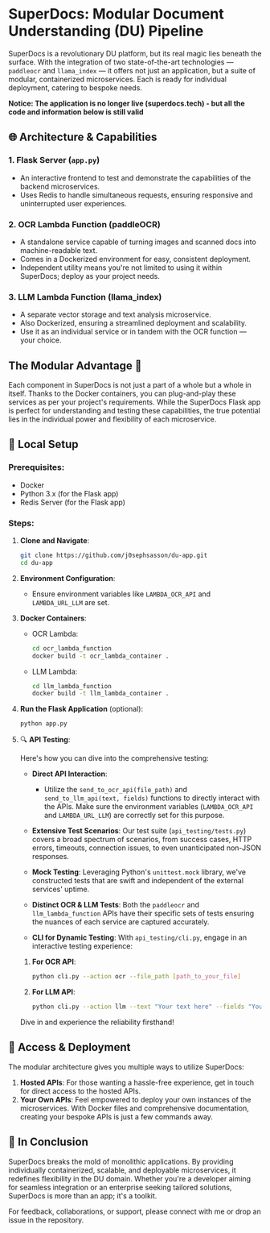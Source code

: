 # SuperDocs: Modular Document Understanding (DU) Pipeline

SuperDocs is a revolutionary DU platform, but its real magic lies beneath the surface. With the integration of two state-of-the-art technologies — `paddleocr` and `llama_index` — it offers not just an application, but a suite of modular, containerized microservices. Each is ready for individual deployment, catering to bespoke needs.

**Notice: The application is no longer live (superdocs.tech) - but all the code and information below is still valid**

## 🌐 Architecture & Capabilities

### 1. **Flask Server (`app.py`)**
- An interactive frontend to test and demonstrate the capabilities of the backend microservices.
- Uses Redis to handle simultaneous requests, ensuring responsive and uninterrupted user experiences.

### 2. **OCR Lambda Function (paddleOCR)**
- A standalone service capable of turning images and scanned docs into machine-readable text.
- Comes in a Dockerized environment for easy, consistent deployment.
- Independent utility means you're not limited to using it within SuperDocs; deploy as your project needs.

### 3. **LLM Lambda Function (llama_index)**
- A separate vector storage and text analysis microservice.
- Also Dockerized, ensuring a streamlined deployment and scalability.
- Use it as an individual service or in tandem with the OCR function — your choice.

## The Modular Advantage 🧩
Each component in SuperDocs is not just a part of a whole but a whole in itself. Thanks to the Docker containers, you can plug-and-play these services as per your project's requirements. While the SuperDocs Flask app is perfect for understanding and testing these capabilities, the true potential lies in the individual power and flexibility of each microservice.

## 🚀 Local Setup

### Prerequisites:
- Docker
- Python 3.x (for the Flask app)
- Redis Server (for the Flask app)

### Steps:

1. **Clone and Navigate**:
    ```bash
    git clone https://github.com/j0sephsasson/du-app.git
    cd du-app
    ```

2. **Environment Configuration**:
    - Ensure environment variables like `LAMBDA_OCR_API` and `LAMBDA_URL_LLM` are set.

3. **Docker Containers**:
    - OCR Lambda:
        ```bash
        cd ocr_lambda_function
        docker build -t ocr_lambda_container .
        ```
    - LLM Lambda:
        ```bash
        cd llm_lambda_function
        docker build -t llm_lambda_container .
        ```

4. **Run the Flask Application** (optional):
    ```bash
    python app.py
    ```

5. 🔍 **API Testing**:

    Here's how you can dive into the comprehensive testing:

    - **Direct API Interaction**:
        - Utilize the `send_to_ocr_api(file_path)` and `send_to_llm_api(text, fields)` functions to directly interact with the APIs. Make sure the environment variables (`LAMBDA_OCR_API` and `LAMBDA_URL_LLM`) are correctly set for this purpose.

    - **Extensive Test Scenarios**:
    Our test suite (`api_testing/tests.py`) covers a broad spectrum of scenarios, from success cases, HTTP errors, timeouts, connection issues, to even unanticipated non-JSON responses.
    
    - **Mock Testing**: 
    Leveraging Python's `unittest.mock` library, we've constructed tests that are swift and independent of the external services' uptime.

    - **Distinct OCR & LLM Tests**:
    Both the `paddleocr` and `llm_lambda_function` APIs have their specific sets of tests ensuring the nuances of each service are captured accurately.

    - **CLI for Dynamic Testing**: 
    With `api_testing/cli.py`, engage in an interactive testing experience:
    1. **For OCR API**:
        ```bash
        python cli.py --action ocr --file_path [path_to_your_file]
        ```
    2. **For LLM API**:
        ```bash
        python cli.py --action llm --text "Your text here" --fields "Your fields here"
        ```

    Dive in and experience the reliability firsthand!

## 🔗 Access & Deployment

The modular architecture gives you multiple ways to utilize SuperDocs:

1. **Hosted APIs**: For those wanting a hassle-free experience, get in touch for direct access to the hosted APIs.
2. **Your Own APIs**: Feel empowered to deploy your own instances of the microservices. With Docker files and comprehensive documentation, creating your bespoke APIs is just a few commands away.

## 📢 In Conclusion

SuperDocs breaks the mold of monolithic applications. By providing individually containerized, scalable, and deployable microservices, it redefines flexibility in the DU domain. Whether you're a developer aiming for seamless integration or an enterprise seeking tailored solutions, SuperDocs is more than an app; it's a toolkit.

For feedback, collaborations, or support, please connect with me or drop an issue in the repository.
